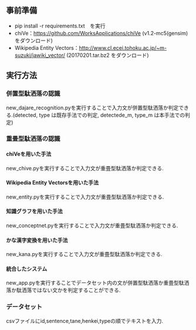 ## 事前準備
* pip install -r requirements.txt　を実行
* chiVe：https://github.com/WorksApplications/chiVe
         (v1.2-mc5(gensim)をダウンロード)
* Wikipedia Entity Vectors：http://www.cl.ecei.tohoku.ac.jp/~m-suzuki/jawiki_vector/
                            (20170201.tar.bz2 をダウンロード)

## 実行方法

### 併置型駄洒落の認識
new_dajare_recognition.pyを実行することで入力文が併置型駄洒落か判定できる.(detected, type は既存手法での判定, detectede_m, type_m は本手法での判定)

### 重畳型駄洒落の認識

#### chiVeを用いた手法
new_chive.pyを実行することで入力文が重畳型駄洒落か判定できる.

#### Wikipedia Entity Vectorsを用いた手法
new_entity.pyを実行することで入力文が重畳型駄洒落か判定できる.

#### 知識グラフを用いた手法
new_conceptnet.pyを実行することで入力文が重畳型駄洒落か判定できる.

#### かな漢字変換を用いた手法
new_kana.pyを実行することで入力文が重畳型駄洒落か判定できる.

#### 統合したシステム
new_app.pyを実行することでデータセット内の文が併置型駄洒落か重畳型駄洒落か駄洒落ではない文かを判定することができる.

### データセット
csvファイルにid,sentence,tane,henkei,typeの順でテキストを入力.
